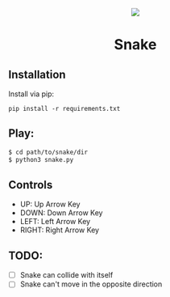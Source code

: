 <p align="center">
  <img src="https://i0.wp.com/art.pixilart.com/fb74458ef703afa.gif?resize=300%2C200&ssl=1" />
</p>
<h1 align="center">Snake</h1>

## Installation

Install via pip:
```
pip install -r requirements.txt
```

## Play:
```sh
$ cd path/to/snake/dir
$ python3 snake.py
```

## Controls

- UP: Up Arrow Key
- DOWN: Down Arrow Key
- LEFT: Left Arrow Key
- RIGHT: Right Arrow Key

## TODO:
- [ ] Snake can collide with itself
- [ ] Snake can't move in the opposite direction
